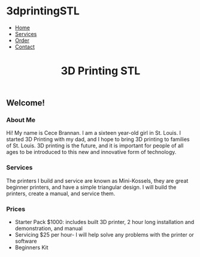 # 3dprintingSTL
<!DOCTYPE html>
<html>
    <head>

</head>
  <body>
  <ul>
  <li><a href= "/homepage.html"> Home </a></li>
  <li><a href="/services.html">Services</a></li>
  <li><a href="/order.html"> Order </a></li>
  <li><a href="/contact.html">Contact</a></li>
</ul>
    <header>
    <h1>3D Printing STL</h1>
    </header>
      <main>
        <h2>
     Welcome!
      </h2>
      <h3>About Me</h3>
      <p>Hi! My name is Cece Brannan. I am a sixteen year-old girl in St. Louis. I started 3D Printing with my dad, and I hope to bring 3D printing to families of St. Louis. 3D printing is the future, and it is important for people of all ages to be introduced to this new and innovative form of technology.</p>
      <h3>Services</h3>
      <p>The printers I build and service are known as Mini-Kossels, they are great beginner printers, and have a simple triangular design. I will build the printers, create a manual, and service them.</p>
      <h3>Prices</h3>
      <ul>
      <li>Starter Pack $1000: includes built 3D printer, 2 hour long installation and demonstration, and manual</li>
      <li>Servicing $25 per hour- I will help solve any problems with the printer or software</li>
      <li>Beginners Kit </li>
      </ul>
      </main>
  </body>
</html>


